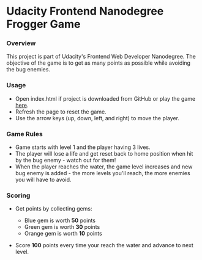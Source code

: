 Udacity Frontend Nanodegree Frogger Game
=========================================
### **Overview**

This project is part of Udacity's Frontend Web Developer Nanodegree.
The objective of the game is to get as many points as possible while avoiding the bug enemies.

### **Usage**
- Open index.html if project is downloaded from GitHub or play the game [here](https://wioletag.github.io/frogger-game/).
- Refresh the page to reset the game.
- Use the arrow keys (up, down, left, and right) to move the player.

### **Game Rules**
- Game starts with level 1 and the player having 3 lives.
- The player will lose a life and get reset back to home position when hit by the bug enemy - watch out for them!
- When the player reaches the water, the game level increases and new bug enemy is added - the more levels you'll reach, the more enemies you will have to avoid.

### **Scoring**
- Get points by collecting gems:
  * Blue gem is worth **50** points
  * Green gem is worth **30** points
  * Orange gem is worth **10** points

- Score **100** points every time your reach the water and advance to next level.
